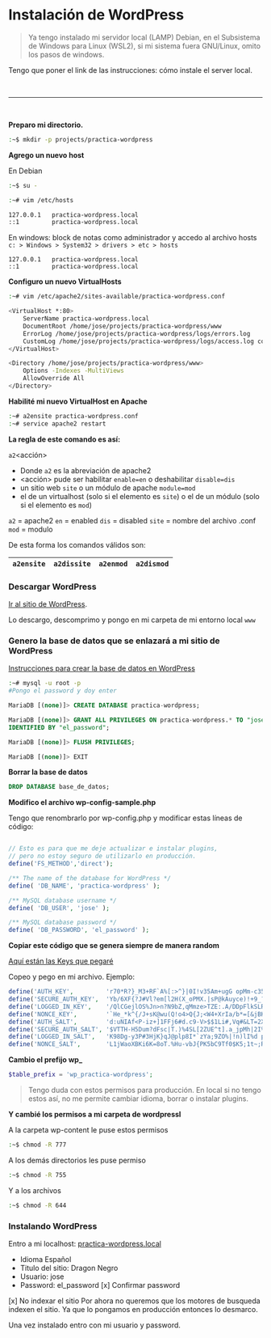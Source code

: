 # Instalación de WordPress 
> Ya tengo instalado mi servidor local (LAMP) Debian, en el Subsistema de Windows para Linux (WSL2),
> si mi sistema fuera GNU/Linux, omito los pasos de windows.

Tengo que poner el link de las instrucciones: cómo instale el server local.

<br/>  

---

<br/>

**Preparo mi directorio.**
```sh
:~$ mkdir -p projects/practica-wordpress
```

**Agrego un nuevo host**

En Debian
```sh
:~$ su -

:~# vim /etc/hosts

127.0.0.1   practica-wordpress.local
::1         practica-wordpress.local
```

En windows: block de notas como administrador y accedo al archivo hosts 
`c: > Windows > System32 > drivers > etc > hosts`

```
127.0.0.1   practica-wordpress.local
::1         practica-wordpress.local
```

**Configuro un nuevo VirtualHosts**

```sh
:~# vim /etc/apache2/sites-available/practica-wordpress.conf

<VirtualHost *:80>
	ServerName practica-wordpress.local
	DocumentRoot /home/jose/projects/practica-wordpress/www
	ErrorLog /home/jose/projects/practica-wordpress/logs/errors.log
	CustomLog /home/jose/projects/practica-wordpress/logs/access.log combined
</VirtualHost>

<Directory /home/jose/projects/practica-wordpress/www>
	Options -Indexes -MultiViews
	AllowOverride All
</Directory>
```

**Habilité mi nuevo VirtualHost en Apache**

```sh
:~# a2ensite practica-wordpress.conf
:~# service apache2 restart
```

**La regla de este comando es así:**

`a2`<acción><elemento><nombre>

- Donde `a2` es la abreviación de apache2
- <acción> pude ser habilitar `enable=en` o deshabilitar `disable=dis`
- <elemento> un sitio web `site` o un módulo de apache `module=mod`
- <nombre> el de un virtualhost (solo si el elemento es `site`) 
o el de un módulo (solo si el elemento es `mod`)

`a2`   = apache2
`en`   = enabled
`dis`  = disabled
`site` = nombre del archivo .conf
`mod`  = modulo

De esta forma los comandos válidos son:

| `a2ensite` | `a2dissite` | `a2enmod` | `a2dismod` |
|------------|-------------|-----------|------------|

### Descargar WordPress

[Ir al sitio de WordPress](https://es-mx.wordpress.org/download/).

Lo descargo, descomprimo y pongo en mi carpeta de mi entorno local `www`




### Genero la base de datos que se enlazará a mi sitio de WordPress

[Instrucciones para crear la base de datos en WordPress](https://es-mx.wordpress.org/support/article/creating-database-for-wordpress/)

```sh
:~# mysql -u root -p
#Pongo el password y doy enter
```

```sql
MariaDB [(none)]> CREATE DATABASE practica-wordpress;

MariaDB [(none)]> GRANT ALL PRIVILEGES ON practica-wordpress.* TO "jose"@"localhost" 
IDENTIFIED BY "el_password";

MariaDB [(none)]> FLUSH PRIVILEGES;

MariaDB [(none)]> EXIT
```

**Borrar la base de datos**

```sql
DROP DATABASE base_de_datos;
```

**Modifico el archivo wp-config-sample.php**

Tengo que renombrarlo por wp-config.php y modificar estas líneas de código:

```php

// Esto es para que me deje actualizar e instalar plugins,
// pero no estoy seguro de utilizarlo en producción.
define('FS_METHOD','direct');

/** The name of the database for WordPress */
define( 'DB_NAME', 'practica-wordpress' );

/** MySQL database username */
define( 'DB_USER', 'jose' );

/** MySQL database password */
define( 'DB_PASSWORD', 'el_password' );
```


**Copiar este código que se genera siempre de manera random**

[Aquí están las Keys que pegaré](http://api.wordpress.org/secret-key/1.1/salt)

Copeo y pego en mi archivo. Ejemplo:

```php
define('AUTH_KEY',         'r70*R?}_M3+RF`A%[:>^}|0I!v35Am+ugG opMm-c35%:*Ca/');
define('SECURE_AUTH_KEY',  'Yb/6XF{?J#Vl?em[l2H(X_oPMX.|sP@kAuyce)!+9_?phHiae');
define('LOGGED_IN_KEY',    '/QlCGejlOS%Jn>n?N9bZ,qMmze>TZE:.A/DDpFlkSLRetjw~M');
define('NONCE_KEY',        '`He_*k^{/J+sK@wu(Q!o4>Q{J;<W4+XrIa/b*=[&jBK-GO8?3');
define('AUTH_SALT',        'd:uNIAf<P-iz+]1FFj6#d.c9-V>$$1Li#,Vq#&LT=2X)-050F');
define('SECURE_AUTH_SALT', '$VTTH-H5Dum?dFsc|T.)%4SL[2ZUE^t].a_jpMh|2I%3jbpU-');
define('LOGGED_IN_SALT',   'K98Dg-y3P#3HjK}qJ@plp8I*`zYa;9ZO%|!n)lI%d p{6j|G#');
define('NONCE_SALT',       'L1jWaoXBKi6K=8oT.%Hu-vbJ{PK5bC9Tf0$K5;1t~;Ru@o[F|');
```


**Cambio el prefijo wp_**

```php
$table_prefix = 'wp_practica-wordpress';
```

> Tengo duda con estos permisos para producción.
> En local si no tengo estos así, no me permite cambiar idioma, 
> borrar o instalar plugins.

**Y cambié los permisos a mi carpeta de wordpressl**

A la carpeta wp-content le puse estos permisos
```sh
:~$ chmod -R 777
```

A los demás directorios les puse permiso
```sh
:~$ chmod -R 755
```

Y a los archivos
```sh
:~$ chmod -R 644
```

### Instalando WordPress

Entro a mi localhost: 
[practica-wordpress.local](http://practica-wordpress.local/wp-admin/install.php)

- Idioma Español
- Titulo del sitio: Dragon Negro
- Usuario: jose
- Password: el_password
[x] Confirmar password

[x] No indexar el sitio 
Por ahora no queremos que los motores de busqueda indexen el sitio. 
Ya que lo pongamos en producción entonces lo desmarco.

Una vez instalado entro con mi usuario y password.